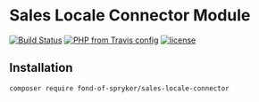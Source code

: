 # Sales Locale Connector Module
[![Build Status](https://travis-ci.org/fond-of/spryker-sales-locale-connector.svg?branch=master)](https://travis-ci.org/fond-of/spryker-sales-locale-connector)
[![PHP from Travis config](https://img.shields.io/travis/php-v/fond-of/spryker-sales-locale-connector.svg)](https://php.net/)
[![license](https://img.shields.io/github/license/fond-of/spryker-sales-locale-connector.svg)](https://packagist.org/packages/fond-of-spryker/sales-locale-connector)

## Installation

```
composer require fond-of-spryker/sales-locale-connector
```
